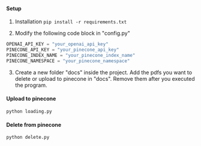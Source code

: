 #### Setup
1. Installation
  `pip install -r requirements.txt`

2. Modify the following code block in "config.py"
  ```python
OPENAI_API_KEY = "your_openai_api_key"
PINECONE_API_KEY = "your_pinecone_api_key"
PINECONE_INDEX_NAME = "your_pinecone_index_name"
PINECONE_NAMESPACE = "your_pinecone_namespace"
  ```

3. Create a new folder "docs" inside the project.
  Add the pdfs you want to delete or upload to pinecone in "docs".
  Remove them after you executed the program.

#### Upload to pinecone
`python loading.py`

#### Delete from pinecone
`python delete.py`
